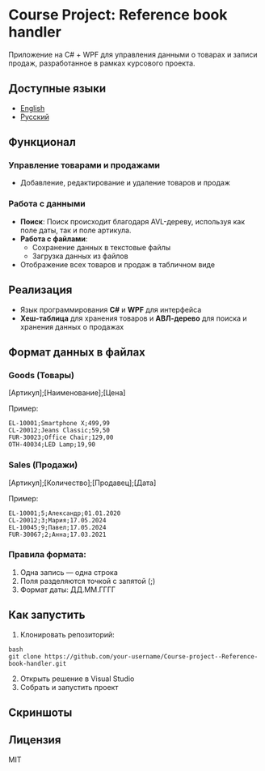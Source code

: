 # Course Project: Reference book handler

Приложение на C# + WPF для управления данными о товарах и записи продаж, разработанное в рамках курсового проекта.

## Доступные языки
- [English](README.md)
- [Русский](README.ru.md)

## Функционал

### Управление товарами и продажами
- Добавление, редактирование и удаление товаров и продаж

### Работа с данными
- **Поиск**:
  Поиск происходит благодаря AVL-дереву, используя как поле даты, так и поле артикула.
- **Работа с файлами**:
  - Сохранение данных в текстовые файлы
  - Загрузка данных из файлов
- Отображение всех товаров и продаж в табличном виде

## Реализация
- Язык программирования **C#** и **WPF** для интерфейса
- **Хеш-таблица** для хранения товаров и **АВЛ-дерево** для поиска и хранения данных о продажах

## Формат данных в файлах

### Goods (Товары)
[Артикул];[Наименование];[Цена]

Пример:
```
EL-10001;Smartphone X;499,99
CL-20012;Jeans Classic;59,50
FUR-30023;Office Chair;129,00
OTH-40034;LED Lamp;19,90
```

### Sales (Продажи)
[Артикул];[Количество];[Продавец];[Дата]

Пример:
```
EL-10001;5;Александр;01.01.2020
CL-20012;3;Мария;17.05.2024
EL-10045;9;Павел;17.05.2024
FUR-30067;2;Анна;17.03.2021
```

### Правила формата:
1. Одна запись — одна строка
2. Поля разделяются точкой с запятой (;)
3. Формат даты: ДД.ММ.ГГГГ

## Как запустить

1. Клонировать репозиторий:
  ```
  bash
  git clone https://github.com/your-username/Course-project--Reference-book-handler.git
  ```
2. Открыть решение в Visual Studio
3. Собрать и запустить проект

## Скриншоты

## Лицензия
MIT
